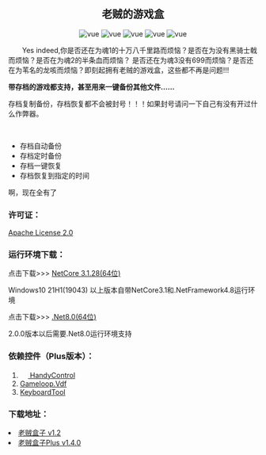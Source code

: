 <h2 style="text-align: center">老贼的游戏盒</h2>
<p align="center">
    <img src="https://img.shields.io/badge/黑神话悟空-Black Myth: Wukong-lightgray" alt="vue">
    <img src="https://img.shields.io/badge/Elden Ring-艾尔登法环-gold" alt="vue">
    <img src="https://img.shields.io/badge/Dark Soul-黑暗之魂-black" alt="vue">
    <img src="https://img.shields.io/badge/Sekiro Shadows Die Twice-只狼影逝二度-orange" alt="vue">
    <img src="https://img.shields.io/badge/The%20Lords%20of%20the%20Fallen-%E5%A0%95%E8%90%BD%E4%B9%8B%E4%B8%BB-darkblue" alt="vue">
</p>
<p style="text-indent: 2em">Yes indeed,你是否还在为魂1的十万八千里路而烦恼？是否在为没有黑骑士戟而烦恼？是否在为魂2的半条血而烦恼？
是否还在为魂3没有699而烦恼？是否还在为苇名的龙咳而烦恼？即刻起拥有老贼的游戏盒，这些都不再是问题!!!
</p>
<p><strong>带存档的游戏都支持，甚至用来一键备份其他文件……</strong></p>
<p>
 存档复制备份，存档恢复都不会被封号！！！如果封号请问一下自己有没有开过什么作弊器。
</p>
<br>
<ul>
<li>存档自动备份</li>
<li>存档定时备份</li>
<li>存档一键恢复</li>
<li>存档恢复到指定的时间</li>
</ul>
<p>啊，现在全有了</p>
<h3>许可证：</h3>
<a href="https://github.com/zhangmuyu1995/EldenRingAutoArchive/blob/master/LICENSE">Apache License 2.0</a>
<h3>运行环境下载：</h3>
<span>点击下载>>></span>    <a href="https://dotnet.microsoft.com/zh-cn/download/dotnet/thank-you/runtime-desktop-3.1.28-windows-x64-installer" target="_blank">NetCore 3.1.28(64位)</a>
<p>Windows10 21H1(19043) 以上版本自带NetCore3.1和.NetFramework4.8运行环境</p>
<span>点击下载>>></span>    <a href="https://dotnet.microsoft.com/zh-cn/download/dotnet/thank-you/runtime-desktop-8.0.0-windows-x64-installer" target="_blank">.Net8.0(64位)</a>
<p>2.0.0版本以后需要.Net8.0运行环境支持</p>
<h3>依赖控件（Plus版本）：</h3>
<ol>
<li>
<a href="https://github.com/HandyOrg/HandyControl" target="_blank">
<img src="https://avatars.githubusercontent.com/u/46532717?s=48&v=4" style="width: 16px;height: 16px">
HandyControl
</a>
</li>
<li>
<a href="https://github.com/shravan2x/Gameloop.Vdf" target="_blank">
Gameloop.Vdf
</a>
</li>
<li>
<a href="https://github.com/BugLordI/KeyboardTool" target="_blank">
KeyboardTool
</a>
</li>
</ol>
<h3>下载地址：</h3>
<li>
    <a href="https://github.com/BugLordI/EldenRingAutoArchive/releases/download/%E8%80%81%E8%B4%BC%E7%9B%92%E5%AD%90/Setup.msi">
        老贼盒子 v1.2
    </a>   
</li>
<li>
    <a href="https://github.com/BugLordI/EldenRingAutoArchive/releases/download/%E8%80%81%E8%B4%BC%E7%9B%92%E5%AD%90PlusV1.4.0/AutoArchivePlusSetupV1.4.0.msi">
        老贼盒子Plus v1.4.0
    </a>   
</li>
</ul>
